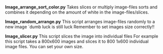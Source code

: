 

**Image_arrange_sort_color.py**
	Takes slices or multiply image-files sorts and combines it depending on the amount of white in the image-files/slices.

**Image_random_arrange.py**
	This script arranges image-files randomly to a new image
		`dumb luck is still luck
		Remember to set images size correctly!!

**Image_slicer.py**
	This script slices the image into individual files
		For example this script takes a 800x600 images and slices it to 800 1x600 individual image files. You can set your own size.
